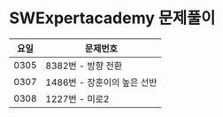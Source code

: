 # SWExpertacademy 문제풀이

요일 | 문제번호
-----|---------
0305 | 8382번 - 방향 전환
0307 | 1486번 - 장훈이의 높은 선반
0308 | 1227번 - 미로2
